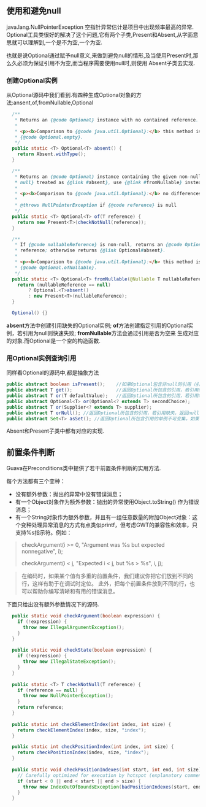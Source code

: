 ## 使用和避免null
java.lang.NullPointerException 空指针异常估计是项目中出现频率最高的异常.
Optional工具类很好的解决了这个问题,它有两个子类,Present和Absent,从字面意思就可以理解到,一个是不为空,一个为空.

也就是说Optional通过赋予null意义,来做到避免null的情形,及当使用Present时,那么久必须为保证引用不为空,而当程序需要使用null时,则使用
Absent子类去实现.

### 创建Optional实例
从Optional源码中我们看到.有四种生成Optional对象的方法:ansent,of,fromNullable,Optional

```java
  /**
   * Returns an {@code Optional} instance with no contained reference.
   *
   * <p><b>Comparison to {@code java.util.Optional}:</b> this method is equivalent to Java 8's
   * {@code Optional.empty}.
   */
  public static <T> Optional<T> absent() {
    return Absent.withType();
  }

  /**
   * Returns an {@code Optional} instance containing the given non-null reference. To have {@code
   * null} treated as {@link #absent}, use {@link #fromNullable} instead.
   *
   * <p><b>Comparison to {@code java.util.Optional}:</b> no differences.
   *
   * @throws NullPointerException if {@code reference} is null
   */
  public static <T> Optional<T> of(T reference) {
    return new Present<T>(checkNotNull(reference));
  }

  /**
   * If {@code nullableReference} is non-null, returns an {@code Optional} instance containing that
   * reference; otherwise returns {@link Optional#absent}.
   *
   * <p><b>Comparison to {@code java.util.Optional}:</b> this method is equivalent to Java 8's
   * {@code Optional.ofNullable}.
   */
  public static <T> Optional<T> fromNullable(@Nullable T nullableReference) {
    return (nullableReference == null)
        ? Optional.<T>absent()
        : new Present<T>(nullableReference);
  }

  Optional() {}
```

**absent**方法中创建引用缺失的Optional实例; **of**方法创建指定引用的Optional实例，若引用为null则快速失败; **fromNullable**方法会通过引用是否为空来
生成对应的对象.而Optional是一个空的构造函数.

### 用Optional实例查询引用
同样看Optional的源码中,都是抽象方法

```java
public abstract boolean isPresent();    //如果Optional包含非null的引用（引用存在），返回true
public abstract T get();                //返回Optional所包含的引用，若引用缺失，则抛出java.lang.IllegalStateException
public abstract T or(T defaultValue);   //返回Optional所包含的引用，若引用缺失，返回指定的值
public abstract Optional<T> or(Optional<? extends T> secondChoice);
public abstract T or(Supplier<? extends T> supplier);
public abstract T orNull(); //返回Optional所包含的引用，若引用缺失，返回null
public abstract Set<T> asSet(); //返回Optional所包含引用的单例不可变集，如果引用存在，返回一个只有单一元素的集合，如果引用缺失，返回一个空集合。
```

Absent和Present子类中都有对应的实现.


## 前置条件判断
Guava在Preconditions类中提供了若干前置条件判断的实用方法.

每个方法都有三个变种：

- 没有额外参数：抛出的异常中没有错误消息；
- 有一个Object对象作为额外参数：抛出的异常使用Object.toString() 作为错误消息；
- 有一个String对象作为额外参数，并且有一组任意数量的附加Object对象：这个变种处理异常消息的方式有点类似printf，但考虑GWT的兼容性和效率，只支持%s指示符。例如：

>checkArgument(i >= 0, "Argument was %s but expected nonnegative", i);
>
>checkArgument(i < j, "Expected i < j, but %s > %s", i, j);
 
>在编码时，如果某个值有多重的前置条件，我们建议你把它们放到不同的行，这样有助于在调试时定位。
此外，把每个前置条件放到不同的行，也可以帮助你编写清晰和有用的错误消息。

下面只给出没有额外参数情况下的源码.

```java
  public static void checkArgument(boolean expression) {
    if (!expression) {
      throw new IllegalArgumentException();
    }
  }
  
  public static void checkState(boolean expression) {
    if (!expression) {
      throw new IllegalStateException();
    }
  }
  
  public static <T> T checkNotNull(T reference) {
    if (reference == null) {
      throw new NullPointerException();
    }
    return reference;
  }
  
  public static int checkElementIndex(int index, int size) {
    return checkElementIndex(index, size, "index");
  }

  public static int checkPositionIndex(int index, int size) {
    return checkPositionIndex(index, size, "index");
  }
  
  public static void checkPositionIndexes(int start, int end, int size) {
    // Carefully optimized for execution by hotspot (explanatory comment above)
    if (start < 0 || end < start || end > size) {
      throw new IndexOutOfBoundsException(badPositionIndexes(start, end, size));
    }
  }
```
